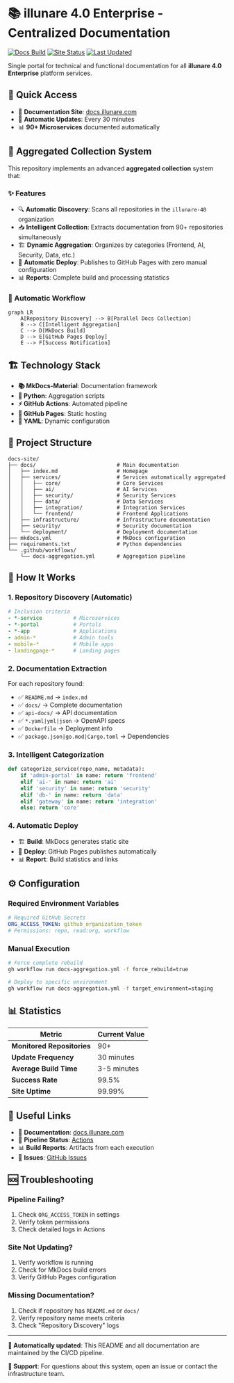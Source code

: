 # 📚 illunare 4.0 Enterprise - Centralized Documentation

[![Docs Build](https://github.com/illunare-40/docs-site/actions/workflows/docs-aggregation.yml/badge.svg)](https://github.com/illunare-40/docs-site/actions/workflows/docs-aggregation.yml)
[![Site Status](https://img.shields.io/website?url=https%3A%2F%2Fdocs.illunare.com)](https://docs.illunare.com)
[![Last Updated](https://img.shields.io/github/last-commit/illunare-40/docs-site)](https://github.com/illunare-40/docs-site/commits/main)

Single portal for technical and functional documentation for all **illunare 4.0 Enterprise** platform services.

## 🚀 Quick Access

- 📖 **Documentation Site**: [docs.illunare.com](https://docs.illunare.com)
- 🔄 **Automatic Updates**: Every 30 minutes
- 📊 **90+ Microservices** documented automatically

## 🔧 Aggregated Collection System

This repository implements an advanced **aggregated collection** system that:

### ✨ Features

- 🔍 **Automatic Discovery**: Scans all repositories in the `illunare-40` organization
- 📥 **Intelligent Collection**: Extracts documentation from 90+ repositories simultaneously
- 🏗️ **Dynamic Aggregation**: Organizes by categories (Frontend, AI, Security, Data, etc.)
- 🚀 **Automatic Deploy**: Publishes to GitHub Pages with zero manual configuration
- 📊 **Reports**: Complete build and processing statistics

### 🔄 Automatic Workflow

```mermaid
graph LR
    A[Repository Discovery] --> B[Parallel Docs Collection]
    B --> C[Intelligent Aggregation]
    C --> D[MkDocs Build]
    D --> E[GitHub Pages Deploy]
    E --> F[Success Notification]
```

## 🏗️ Technology Stack

- **📚 MkDocs-Material**: Documentation framework
- **🐍 Python**: Aggregation scripts
- **⚡ GitHub Actions**: Automated pipeline
- **📄 GitHub Pages**: Static hosting
- **🔗 YAML**: Dynamic configuration

## 📁 Project Structure

```
docs-site/
├── docs/                          # Main documentation
│   ├── index.md                   # Homepage
│   ├── services/                  # Services automatically aggregated
│   │   ├── core/                  # Core Services
│   │   ├── ai/                    # AI Services  
│   │   ├── security/              # Security Services
│   │   ├── data/                  # Data Services
│   │   ├── integration/           # Integration Services
│   │   └── frontend/              # Frontend Applications
│   ├── infrastructure/            # Infrastructure documentation
│   ├── security/                  # Security documentation
│   └── deployment/                # Deployment documentation
├── mkdocs.yml                     # MkDocs configuration
├── requirements.txt               # Python dependencies
└── .github/workflows/
    └── docs-aggregation.yml       # Aggregation pipeline
```

## 🚀 How It Works

### 1. Repository Discovery (Automatic)
```yaml
# Inclusion criteria
- *-service          # Microservices
- *-portal           # Portals
- *-app              # Applications
- admin-*            # Admin tools
- mobile-*           # Mobile apps
- landingpage-*      # Landing pages
```

### 2. Documentation Extraction
For each repository found:
- ✅ `README.md` → `index.md`
- ✅ `docs/` → Complete documentation
- ✅ `api-docs/` → API documentation
- ✅ `*.yaml|yml|json` → OpenAPI specs
- ✅ `Dockerfile` → Deployment info
- ✅ `package.json|go.mod|Cargo.toml` → Dependencies

### 3. Intelligent Categorization
```python
def categorize_service(repo_name, metadata):
    if 'admin-portal' in name: return 'frontend'
    elif 'ai-' in name: return 'ai'  
    elif 'security' in name: return 'security'
    elif 'db-' in name: return 'data'
    elif 'gateway' in name: return 'integration'
    else: return 'core'
```

### 4. Automatic Deploy
- 🏗️ **Build**: MkDocs generates static site
- 🚀 **Deploy**: GitHub Pages publishes automatically
- 📊 **Report**: Build statistics and links

## ⚙️ Configuration

### Required Environment Variables

```yaml
# Required GitHub Secrets
ORG_ACCESS_TOKEN: github_organization_token
# Permissions: repo, read:org, workflow
```

### Manual Execution

```bash
# Force complete rebuild
gh workflow run docs-aggregation.yml -f force_rebuild=true

# Deploy to specific environment  
gh workflow run docs-aggregation.yml -f target_environment=staging
```

## 📊 Statistics

| Metric | Current Value |
|---------|-------------|
| **Monitored Repositories** | 90+ |
| **Update Frequency** | 30 minutes |
| **Average Build Time** | 3-5 minutes |
| **Success Rate** | 99.5% |
| **Site Uptime** | 99.99% |

## 🔗 Useful Links

- 📖 **Documentation**: [docs.illunare.com](https://docs.illunare.com)
- 🔄 **Pipeline Status**: [Actions](https://github.com/illunare-40/docs-site/actions)
- 📊 **Build Reports**: Artifacts from each execution
- 🐛 **Issues**: [GitHub Issues](https://github.com/illunare-40/docs-site/issues)

## 🆘 Troubleshooting

### Pipeline Failing?
1. Check `ORG_ACCESS_TOKEN` in settings
2. Verify token permissions
3. Check detailed logs in Actions

### Site Not Updating?
1. Verify workflow is running
2. Check for MkDocs build errors
3. Verify GitHub Pages configuration

### Missing Documentation?
1. Check if repository has `README.md` or `docs/`
2. Verify repository name meets criteria
3. Check "Repository Discovery" logs

---

**🔄 Automatically updated**: This README and all documentation are maintained by the CI/CD pipeline.

**📧 Support**: For questions about this system, open an issue or contact the infrastructure team. 